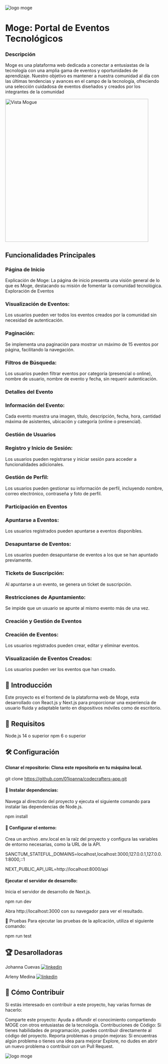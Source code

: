 
![logo moge](https://github.com/01joanna/codecrafters-app/assets/122264533/35568a99-cf77-451e-93be-58dd18672ac5)

#  Moge: Portal de Eventos Tecnológicos

### Descripción
Moge es una plataforma web dedicada a conectar a entusiastas de la tecnología con una amplia gama de eventos y oportunidades de aprendizaje. Nuestro objetivo es mantener a nuestra comunidad al día con las últimas tendencias y avances en el campo de la tecnología, ofreciendo una selección cuidadosa de eventos diseñados y creados por los integrantes de la comunidad

<img width="456" alt="Vista Mogue" src="https://github.com/01joanna/codecrafters-app/assets/122264533/adfab622-abfd-401b-9b4a-d4903c13b4d4">


## Funcionalidades Principales
### Página de Inicio
Explicación de Moge: La página de inicio presenta una visión general de lo que es Moge, destacando su misión de fomentar la comunidad tecnológica.
Exploración de Eventos
### Visualización de Eventos: 
Los usuarios pueden ver todos los eventos creados por la comunidad sin necesidad de autenticación.
### Paginación: 
Se implementa una paginación para mostrar un máximo de 15 eventos por página, facilitando la navegación.
### Filtros de Búsqueda: 
Los usuarios pueden filtrar eventos por categoría (presencial o online), nombre de usuario, nombre de evento y fecha, sin requerir autenticación.
### Detalles del Evento
### Información del Evento: 
Cada evento muestra una imagen, título, descripción, fecha, hora, cantidad máxima de asistentes, ubicación y categoría (online o presencial).
### Gestión de Usuarios
### Registro y Inicio de Sesión: 
Los usuarios pueden registrarse y iniciar sesión para acceder a funcionalidades adicionales.
### Gestión de Perfil: 
Los usuarios pueden gestionar su información de perfil, incluyendo nombre, correo electrónico, contraseña y foto de perfil.
### Participación en Eventos
### Apuntarse a Eventos: 
Los usuarios registrados pueden apuntarse a eventos disponibles.
### Desapuntarse de Eventos: 
Los usuarios pueden desapuntarse de eventos a los que se han apuntado previamente.
### Tickets de Suscripción: 
Al apuntarse a un evento, se genera un ticket de suscripción.
### Restricciones de Apuntamiento: 
Se impide que un usuario se apunte al mismo evento más de una vez.
### Creación y Gestión de Eventos
### Creación de Eventos: 
Los usuarios registrados pueden crear, editar y eliminar eventos.
### Visualización de Eventos Creados: 
Los usuarios pueden ver los eventos que han creado.


## 🚀 Introducción
Este proyecto es el frontend de la plataforma web de Moge, esta desarrollado con React.js y Next.js para proporcionar una experiencia de usuario fluida y adaptable tanto en dispositivos móviles como de escritorio.

## 📝 Requisitos
Node.js 14 o superior
npm 6 o superior
## 🛠️ Configuración
#### Clonar el repositorio: Clona este repositorio en tu máquina local.
git clone https://github.com/01joanna/codecrafters-app.git
#### :construction: Instalar dependencias: 
Navega al directorio del proyecto y ejecuta el siguiente comando para instalar las dependencias de Node.js.

npm install

#### :stop_sign: Configurar el entorno: 
Crea un archivo .env.local en la raíz del proyecto y configura las variables de entorno necesarias, como la URL de la API.

SANCTUM_STATEFUL_DOMAINS=localhost,localhost:3000,127.0.0.1,127.0.0.1:8000,::1

NEXT_PUBLIC_API_URL=http://localhost:8000/api

#### Ejecutar el servidor de desarrollo: 
Inicia el servidor de desarrollo de Next.js.

npm run dev

Abra http://localhost:3000 con su navegador para ver el resultado.


🔧 Pruebas
Para ejecutar las pruebas de la aplicación, utiliza el siguiente comando:

npm run test


## :trophy: Desarolladoras
Johanna Cuevas
[![linkedin](https://img.shields.io/badge/linkedin-0A66C2?style=for-the-badge&logo=linkedin&logoColor=white)](https://www.linkedin.com/in/jokume/)

Arleny Medina
[![linkedin](https://img.shields.io/badge/linkedin-0A66C2?style=for-the-badge&logo=linkedin&logoColor=white)](https://www.linkedin.com/in/arleny-medina-prince)


## :dart: Cómo Contribuir
Si estás interesado en contribuir a este proyecto, hay varias formas de hacerlo:

Comparte este proyecto: Ayuda a difundir el conocimiento compartiendo MOGE con otros entusiastas de la tecnología.
Contribuciones de Código: Si tienes habilidades de programación, puedes contribuir directamente al código del proyecto.
Reporta problemas o propón mejoras: Si encuentras algún problema o tienes una idea para mejorar Explore, no dudes en abrir un nuevo problema o contribuir con un Pull Request.


![logo moge](https://github.com/01joanna/codecrafters-app/assets/122264533/35568a99-cf77-451e-93be-58dd18672ac5)




